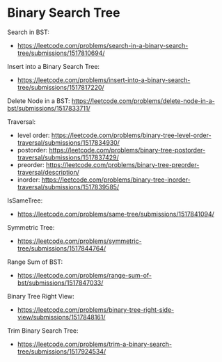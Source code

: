 # Binary Search Tree
Search in BST:
* https://leetcode.com/problems/search-in-a-binary-search-tree/submissions/1517810694/

Insert into a Binary Search Tree:
* https://leetcode.com/problems/insert-into-a-binary-search-tree/submissions/1517817220/

Delete Node in a BST:
https://leetcode.com/problems/delete-node-in-a-bst/submissions/1517833711/

Traversal:
* level order: https://leetcode.com/problems/binary-tree-level-order-traversal/submissions/1517834930/
* postorder: https://leetcode.com/problems/binary-tree-postorder-traversal/submissions/1517837429/
* preorder: https://leetcode.com/problems/binary-tree-preorder-traversal/description/
* inorder: https://leetcode.com/problems/binary-tree-inorder-traversal/submissions/1517839585/

IsSameTree:
* https://leetcode.com/problems/same-tree/submissions/1517841094/

Symmetric Tree:
* https://leetcode.com/problems/symmetric-tree/submissions/1517844764/

Range Sum of BST: 
* https://leetcode.com/problems/range-sum-of-bst/submissions/1517847033/

Binary Tree Right View:
* https://leetcode.com/problems/binary-tree-right-side-view/submissions/1517848161/

Trim Binary Search Tree:
* https://leetcode.com/problems/trim-a-binary-search-tree/submissions/1517924534/
